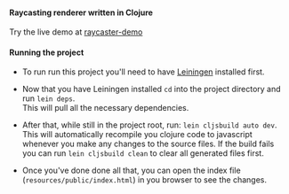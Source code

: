 #### Raycasting renderer written in Clojure


Try the live demo at [raycaster-demo](http://blog.srdja.me/raycaster-demo)


#### Running the project
- To run run this project you'll need to have [Leiningen](http://leiningen.org) installed first.  

- Now that you have Leiningen installed `cd` into the project directory and run `lein deps`.  
  This will pull all the necessary dependencies.
  
- After that, while still in the project root, run: `lein cljsbuild auto dev`. This will automatically
  recompile you clojure code to javascript whenever you make any changes to the source files. If the build
  fails you can run `lein cljsbuild clean` to clear all generated files first. 
  
- Once you've done done all that, you can open the index file (`resources/public/index.html`) in you 
  browser to see the changes.
